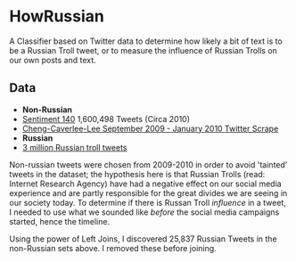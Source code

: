 # HowRussian
A Classifier based on Twitter data to determine how likely a bit of text is to be a Russian Troll tweet, or to measure the influence of Russian Trolls on our own posts and text.

## Data
-  **Non-Russian**
 - [Sentiment 140](http://help.sentiment140.com/for-students/)  1,600,498 Tweets (Circa 2010)
 - [Cheng-Caverlee-Lee September 2009 - January 2010 Twitter Scrape](https://archive.org/details/twitter_cikm_2010)
- **Russian**
 - [3 million Russian troll tweets](https://github.com/fivethirtyeight/russian-troll-tweets)
 
 Non-russian tweets were chosen from 2009-2010 in order to avoid 'tainted' tweets in the dataset; the hypothesis here is that Russian Trolls (read: Internet Research Agency) have had a negative effect on our social media experience and are partly responsible for the great divides we are seeing in our society today. To determine if there is Russan Troll *influence* in a tweet, I needed to use what we sounded like *before* the social media campaigns started, hence the timeline.
 
 Using the power of Left Joins, I discovered 25,837 Russian Tweets in the non-Russian sets above.  I removed these before joining.